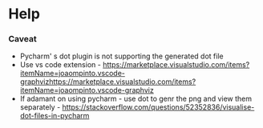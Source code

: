 # Help

### Caveat

- Pycharm' s dot plugin is not supporting the generated dot file
- Use vs code
  extension - https://marketplace.visualstudio.com/items?itemName=joaompinto.vscode-graphvizhttps://marketplace.visualstudio.com/items?itemName=joaompinto.vscode-graphviz
- If adamant on using pycharm - use dot to genr the png and view them
  separately - https://stackoverflow.com/questions/52352836/visualise-dot-files-in-pycharm